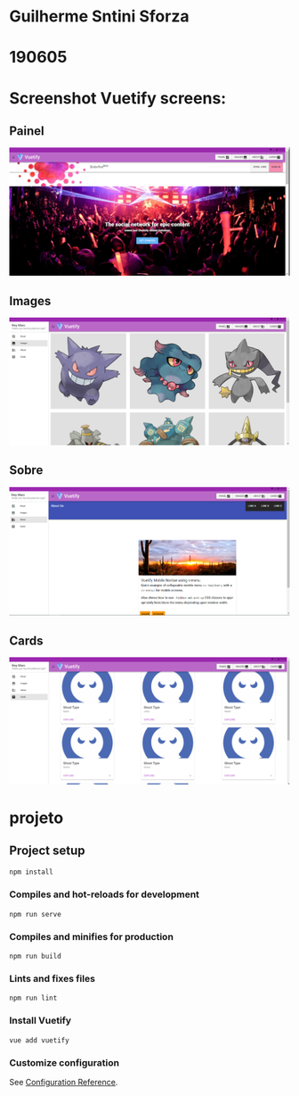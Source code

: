 # Guilherme Sntini Sforza 
# 190605

# Screenshot Vuetify screens:
## Painel
![alt text](https://github.com/Guilherme-sforza/af_web2/blob/master/Panel.png)

## Images
![alt text](https://github.com/Guilherme-sforza/af_web2/blob/master/Images.png)

## Sobre
![alt text](https://github.com/Guilherme-sforza/af_web2/blob/master/About.png)

## Cards
![alt text](https://github.com/Guilherme-sforza/af_web2/blob/master/Cards.png)

# projeto

## Project setup
```
npm install
```

### Compiles and hot-reloads for development
```
npm run serve
```

### Compiles and minifies for production
```
npm run build
```

### Lints and fixes files
```
npm run lint
```

### Install Vuetify
```
vue add vuetify
```


### Customize configuration
See [Configuration Reference](https://cli.vuejs.org/config/).

